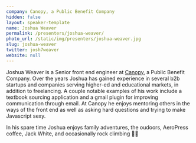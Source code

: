 ```yaml
---
company: Canopy, a Public Benefit Company
hidden: false
layout: speaker-template
name: Joshua Weaver
permalink: /presenters/joshua-weaver/
photo_url: /static/img/presenters/joshua-weaver.jpg
slug: joshua-weaver
twitter: josh7weaver
website: null
---
```


Joshua Weaver is a Senior front end engineer at [Canopy](https://canopyteam.org/), a Public Benefit Company. Over the years Joshua has gained experience in several b2b startups and companies serving higher-ed and educational markets, in addition to freelancing. A couple notable examples of his work include a textbook sourcing application and a gmail plugin for improving communication through email. At Canopy he enjoys mentoring others in the ways of the front end as well as asking hard questions and trying to make Javascript sexy.

In his spare time Joshua enjoys family adventures, the oudoors, AeroPress coffee, Jack White, and occasionally rock climbing 🧗‍♂️
